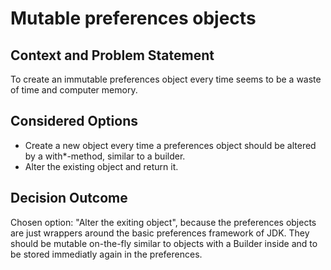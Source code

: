 # Mutable preferences objects

## Context and Problem Statement

To create an immutable preferences object every time seems to be a waste of time and computer memory.

## Considered Options

* Create a new object every time a preferences object should be altered by a with*-method, similar to a builder.
* Alter the existing object and return it.

## Decision Outcome

Chosen option: "Alter the exiting object", because the preferences objects are just wrappers around the basic preferences framework of JDK. They
should be mutable on-the-fly similar to objects with a Builder inside and to be stored immediatly again in the
preferences.
